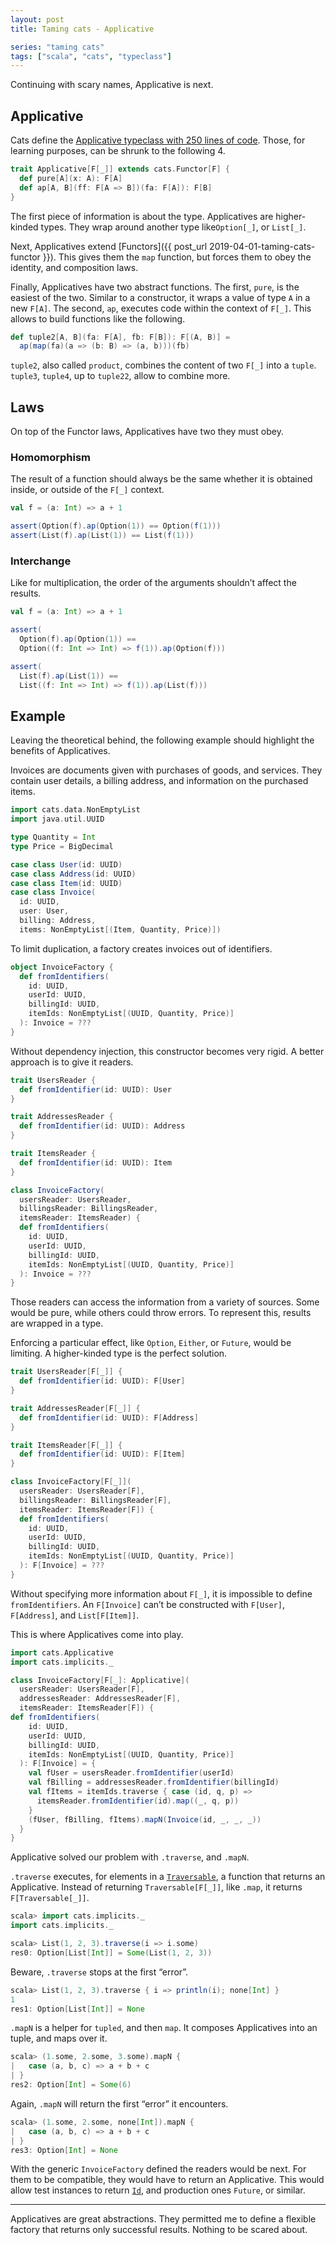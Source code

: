 ```yaml
---
layout: post
title: Taming cats - Applicative

series: "taming cats"
tags: ["scala", "cats", "typeclass"]
---
```


Continuing with scary names, Applicative is next.

## Applicative

Cats define the [Applicative typeclass with 250 lines of code](https://github.com/typelevel/cats/blob/master/core/src/main/scala/cats/Applicative.scala). Those, for learning purposes, can be shrunk to the following 4.

```scala
trait Applicative[F[_]] extends cats.Functor[F] {
  def pure[A](x: A): F[A]
  def ap[A, B](ff: F[A => B])(fa: F[A]): F[B]
}
```

The first piece of information is about the type. Applicatives are higher-kinded types. They wrap around another type like`Option[_]`, or `List[_]`.

Next, Applicatives extend [Functors]({{ post_url 2019-04-01-taming-cats-functor }}). This gives them the `map` function, but forces them to obey the identity, and composition laws.

Finally, Applicatives have two abstract functions. The first, `pure`, is the easiest of the two. Similar to a constructor, it wraps a value of type `A` in a new `F[A]`. The second, `ap`, executes code within the context of `F[_]`. This allows to build functions like the following.

```scala
def tuple2[A, B](fa: F[A], fb: F[B]): F[(A, B)] =
  ap(map(fa)(a => (b: B) => (a, b)))(fb)
```

`tuple2`, also called `product`, combines the content of two `F[_]` into a `tuple`. `tuple3`, `tuple4`, up to `tuple22`, allow to combine more.

## Laws
On top of the Functor laws, Applicatives have two they must obey.

### Homomorphism
The result of a function should always be the same whether it is obtained inside, or outside of the `F[_]` context.

```scala
val f = (a: Int) => a + 1

assert(Option(f).ap(Option(1)) == Option(f(1)))
assert(List(f).ap(List(1)) == List(f(1)))
```

### Interchange
Like for multiplication, the order of the arguments shouldn’t affect the results.

```scala
val f = (a: Int) => a + 1

assert(
  Option(f).ap(Option(1)) ==
  Option((f: Int => Int) => f(1)).ap(Option(f)))

assert(
  List(f).ap(List(1)) ==
  List((f: Int => Int) => f(1)).ap(List(f)))
```

## Example
Leaving the theoretical behind, the following example should highlight the benefits of Applicatives.

Invoices are documents given with purchases of goods, and services. They contain user details, a billing address, and information on the purchased items.

```scala
import cats.data.NonEmptyList
import java.util.UUID

type Quantity = Int
type Price = BigDecimal

case class User(id: UUID)
case class Address(id: UUID)
case class Item(id: UUID)
case class Invoice(
  id: UUID,
  user: User,
  billing: Address,
  items: NonEmptyList[(Item, Quantity, Price)])
```

To limit duplication, a factory creates invoices out of identifiers.

```scala
object InvoiceFactory {
  def fromIdentifiers(
    id: UUID,
    userId: UUID,
    billingId: UUID,
    itemIds: NonEmptyList[(UUID, Quantity, Price)]
  ): Invoice = ???
}
```

Without dependency injection, this constructor becomes very rigid. A better approach is to give it readers.

```scala
trait UsersReader {
  def fromIdentifier(id: UUID): User
}

trait AddressesReader {
  def fromIdentifier(id: UUID): Address
}

trait ItemsReader {
  def fromIdentifier(id: UUID): Item
}

class InvoiceFactory(
  usersReader: UsersReader,
  billingsReader: BillingsReader,
  itemsReader: ItemsReader) {
  def fromIdentifiers(
    id: UUID,
    userId: UUID,
    billingId: UUID,
    itemIds: NonEmptyList[(UUID, Quantity, Price)]
  ): Invoice = ???
}
```

Those readers can access the information from a variety of sources. Some would be pure, while others could throw errors. To represent this, results are wrapped in a type.

Enforcing a particular effect, like `Option`, `Either`, or `Future`, would be limiting. A higher-kinded type is the perfect solution.

```scala
trait UsersReader[F[_]] {
  def fromIdentifier(id: UUID): F[User]
}

trait AddressesReader[F[_]] {
  def fromIdentifier(id: UUID): F[Address]
}

trait ItemsReader[F[_]] {
  def fromIdentifier(id: UUID): F[Item]
}

class InvoiceFactory[F[_]](
  usersReader: UsersReader[F],
  billingsReader: BillingsReader[F],
  itemsReader: ItemsReader[F]) {
  def fromIdentifiers(
    id: UUID,
    userId: UUID,
    billingId: UUID,
    itemIds: NonEmptyList[(UUID, Quantity, Price)]
  ): F[Invoice] = ???
}
```

Without specifying more information about `F[_]`, it is impossible to define `fromIdentifiers`. An `F[Invoice]` can’t be constructed with `F[User]`, `F[Address]`, and `List[F[Item]]`.

This is where Applicatives come into play.

```scala
import cats.Applicative
import cats.implicits._

class InvoiceFactory[F[_]: Applicative](
  usersReader: UsersReader[F],
  addressesReader: AddressesReader[F],
  itemsReader: ItemsReader[F]) {
def fromIdentifiers(
    id: UUID,
    userId: UUID,
    billingId: UUID,
    itemIds: NonEmptyList[(UUID, Quantity, Price)]
  ): F[Invoice] = {
    val fUser = usersReader.fromIdentifier(userId)
    val fBilling = addressesReader.fromIdentifier(billingId)
    val fItems = itemIds.traverse { case (id, q, p) =>
      itemsReader.fromIdentifier(id).map((_, q, p))
    }
    (fUser, fBilling, fItems).mapN(Invoice(id, _, _, _))
  }
}
```

Applicative solved our problem with `.traverse`, and `.mapN`.

`.traverse` executes, for elements in a [`Traversable`](https://typelevel.org/cats/api/cats/Traverse.html), a function that returns an Applicative. Instead of returning `Traversable[F[_]]`, like `.map`, it returns `F[Traversable[_]]`.

```scala
scala> import cats.implicits._
import cats.implicits._

scala> List(1, 2, 3).traverse(i => i.some)
res0: Option[List[Int]] = Some(List(1, 2, 3))
```

Beware, `.traverse` stops at the first “error”.

```scala
scala> List(1, 2, 3).traverse { i => println(i); none[Int] }
1
res1: Option[List[Int]] = None
```

`.mapN` is a helper for `tupled`, and then `map`. It composes Applicatives into an tuple, and maps over it.

```scala
scala> (1.some, 2.some, 3.some).mapN {
|   case (a, b, c) => a + b + c
| }
res2: Option[Int] = Some(6)
```

Again, `.mapN` will return the first “error” it encounters.

```scala
scala> (1.some, 2.some, none[Int]).mapN {
|   case (a, b, c) => a + b + c
| }
res3: Option[Int] = None
```

With the generic `InvoiceFactory` defined the readers would be next. For them to be compatible, they would have to return an Applicative. This would allow test instances to return [`Id`](https://typelevel.org/cats/api/cats/index.html#Id[A]=A), and production ones `Future`, or similar.

---

Applicatives are great abstractions. They permitted me to define a flexible factory that returns only successful results. Nothing to be scared about.
